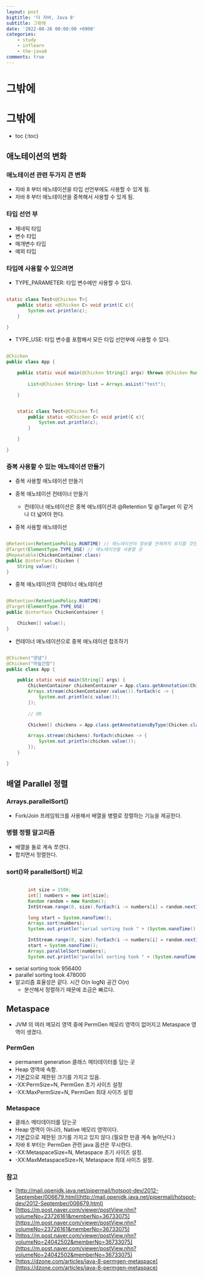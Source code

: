 ```yaml
---
layout: post
bigtitle: '더 자바, Java 8'
subtitle: 그밖에
date: '2022-08-26 00:00:00 +0900'
categories:
    - study
    - inflearn
    - the-java8
comments: true
---
```


# 그밖에

# 그밖에
* toc
{:toc}

## 애노테이션의 변화

### 애노테이션 관련 두가지 큰 변화
+ 자바 8 부터 애노테이션을 타입 선언부에도 사용할 수 있게 됨.
+ 자바 8 부터 애노테이션을 중복해서 사용할 수 있게 됨.

### 타입 선언 부
+ 제네릭 타입
+ 변수 타입
+ 매개변수 타입
+ 예외 타입

### 타입에 사용할 수 있으려면
+ TYPE_PARAMETER: 타입 변수에만 사용할 수 있다.

~~~java

static class Test<@Chicken T>{
    public static <@Chicken C> void print(C c){
        System.out.println(c);
    }

}

~~~

+ TYPE_USE: 타입 변수를 포함해서 모든 타입 선언부에 사용할 수 있다.

~~~java

@Chicken
public class App {

    public static void main(@Chicken String[] args) throws @Chicken RuntimeException {
        
        List<@Chicken String> list = Arrays.asList("test");

    }


    static class Test<@Chicken T>{
        public static <@Chicken C> void print(C c){
            System.out.println(c);
        }

    }

}

~~~

### 중복 사용할 수 있는 애노테이션 만들기
+ 중복 사용할 애노테이션 만들기
+ 중복 애노테이션 컨테이너 만들기
  + 컨테이너 애노테이션은 중복 애노테이션과 @Retention 및 @Target 이 같거나 더 넓어야 한다.

+ 중복 사용할 애노테이션

~~~java

@Retention(RetentionPolicy.RUNTIME) // 애노테이션의 정보를 언제까지 유지할 것인가
@Target(ElementType.TYPE_USE) // 애노테이션을 사용할 곳
@Repeatable(ChickenContainer.class)
public @interface Chicken {
    String value();
}

~~~

+ 중복 애노테이션의 컨테이너 애노테이션

~~~java

@Retention(RetentionPolicy.RUNTIME)
@Target(ElementType.TYPE_USE)
public @interface ChickenContainer {

    Chicken[] value();
}

~~~

+ 컨테이너 애노테이션으로 중복 애노테이션 참조하기

~~~java

@Chicken("양념")
@Chicken("마늘간장")
public class App {

    public static void main(String[] args) {
        ChickenContainer chickenContainer = App.class.getAnnotation(ChickenContainer.class);
        Arrays.stream(chickenContainer.value()).forEach(c -> {
            System.out.println(c.value());
        });
        
        // OR

        Chicken[] chickens = App.class.getAnnotationsByType(Chicken.class);

        Arrays.stream(chickens).forEach(chicken -> {
            System.out.println(chicken.value());
        });
    }

}

~~~

## 배열 Parallel 정렬

### Arrays.parallelSort()
+ Fork/Join 프레임워크를 사용해서 배열을 병렬로 정렬하는 기능을 제공한다.

### 병렬 정렬 알고리즘
+ 배열을 둘로 계속 쪼갠다.
+ 합치면서 정렬한다.

### sort()와 parallelSort() 비교

~~~java

		int size = 1500;
        int[] numbers = new int[size];
        Random random = new Random();
        IntStream.range(0, size).forEach(i -> numbers[i] = random.nextInt());

        long start = System.nanoTime();
        Arrays.sort(numbers);
        System.out.println("serial sorting took " + (System.nanoTime() - start));

        IntStream.range(0, size).forEach(i -> numbers[i] = random.nextInt());
        start = System.nanoTime();
        Arrays.parallelSort(numbers);
        System.out.println("parallel sorting took " + (System.nanoTime() - start));

~~~

+ serial sorting took 956400
+ parallel sorting took 478000
+ 알고리즘 효율성은 같다. 시간 O(n logN) 공간 O(n)
  + 분산해서 정렬하기 때문에 조금은 빠르다.

## Metaspace
+ JVM 의 여러 메모리 영역 중에 PermGen 메모리 영역이 없어지고 Metaspace 영역이 생겼다.

### PermGen
+ permanent generation 클래스 메타데이터를 담는 곳
+ Heap 영역에 속함.
+ 기본값으로 제한된 크기를 가지고 있음.
+ -XX:PermSize=N, PermGen 초기 사이즈 설정
+ -XX:MaxPermSize=N, PermGen 최대 사이즈 설정

### Metaspace
+ 클래스 메타데이터를 담는곳
+ Heap 영역이 아니라, Native 메모리 영역이다.
+ 기본값으로 제한된 크기를 가지고 있지 않다.(필요한 만큼 계속 늘어난다.)
+ 자바 8 부터는 PermGen 관련 java 옵션은 무시한다.
+ -XX:MetaspaceSize=N, Metaspace 초기 사이즈 설정.
+ -XX:MaxMetaspaceSize=N, Metaspace 최대 사이즈 설정.

### 참고
+ [http://mail.openjdk.java.net/pipermail/hotspot-dev/2012-September/006679.html](http://mail.openjdk.java.net/pipermail/hotspot-dev/2012-September/006679.html)
+ [https://m.post.naver.com/viewer/postView.nhn?volumeNo=23726161&memberNo=36733075](https://m.post.naver.com/viewer/postView.nhn?volumeNo=23726161&memberNo=36733075)
+ [https://m.post.naver.com/viewer/postView.nhn?volumeNo=24042502&memberNo=36733075](https://m.post.naver.com/viewer/postView.nhn?volumeNo=24042502&memberNo=36733075)
+ [https://dzone.com/articles/java-8-permgen-metaspace](https://dzone.com/articles/java-8-permgen-metaspace)